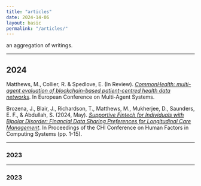 ```yaml
---
title: "articles"
date: 2024-14-06
layout: basic
permalink: "/articles/"
---
```


an aggregation of writings.

---

## 2024

Matthews, M., Collier, R. & Spedlove, E. (In Review). [*CommonHealth: multi-agent evaluation of blockchain-based patient-centred health data networks*](https://euramas.github.io/eumas2024/). In European Conference on Multi-Agent Systems.


Brozena, J., Blair, J., Richardson, T., Matthews, M., Mukherjee, D., Saunders, E. F., & Abdullah, S. (2024, May). [*Supportive Fintech for Individuals with Bipolar Disorder: Financial Data Sharing Preferences for Longitudinal Care Management*](https://dl.acm.org/doi/10.1145/3613904.3642645). In Proceedings of the CHI Conference on Human Factors in Computing Systems (pp. 1-15).

---
### 2023 

---
### 2023 
